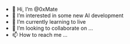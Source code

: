 - 👋 Hi, I’m @0xMate
- 👀 I’m interested in some new AI development
- 🌱 I’m currently learning to live
- 💞️ I’m looking to collaborate on ...
- 📫 How to reach me ...

<!---
0xMate/0xMate is a ✨ special ✨ repository because its `README.md` (this file) appears on your GitHub profile.
You can click the Preview link to take a look at your changes.
--->
